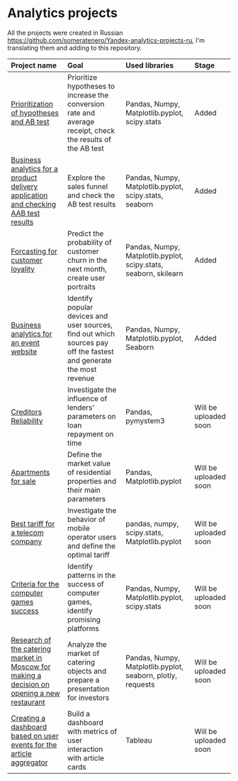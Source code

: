 # Analytics projects
All the projects were created in Russian https://github.com/someratenero/Yandex-analytics-projects-ru, I'm translating them and adding to this repository. 

|Project name|Goal|Used libraries|Stage|
|:-----------|:---|:-------------|:----|
|[Prioritization of hypotheses and AB test](https://github.com/someratenero/Yandex-analytics-projects/tree/main/Prioritization%20of%20hypotheses%20and%20AB%20test)|Prioritize hypotheses to increase the conversion rate and average receipt, check the results of the AB test|Pandas, Numpy, Matplotlib.pyplot, scipy.stats|Added|
|[Business analytics for a product delivery application and checking AAB test results](https://github.com/someratenero/Yandex-analytics-projects/tree/main/Business%20analytics%20for%20a%20product%20delivery%20application%20and%20checking%20AAB%20test%20results)|Explore the sales funnel and check the AB test results| Pandas, Numpy, Matplotlib.pyplot, scipy.stats, seaborn|Added|
|[Forcasting for customer loyality](https://github.com/someratenero/Yandex-analytics-projects/tree/main/Forcasting%20for%20customer%20loyality)|Predict the probability of customer churn in the next month, create user portraits|Pandas, Numpy, Matplotlib.pyplot, scipy.stats, seaborn, skilearn|Added|
|[Business analytics for an event website](https://github.com/someratenero/Yandex-analytics-projects/tree/main/Business%20analytics%20for%20an%20event%20website)|Identify popular devices and user sources, find out which sources pay off the fastest and generate the most revenue|Pandas, Numpy, Matplotlib.pyplot, Seaborn|Added|
|[Creditors Reliability]()|Investigate the influence of lenders' parameters on loan repayment on time|Pandas, pymystem3| Will be uploaded soon|
|[Apartments for sale]()|Define the market value of residential properties and their main parameters|Pandas, Matplotlib.pyplot|Will be uploaded soon|
|[Best tariff for a telecom company]()|Investigate the behavior of mobile operator users and define the optimal tariff|pandas, numpy, scipy.stats, Matplotlib.pyplot|Will be uploaded soon|
|[Criteria for the computer games success]()|Identify patterns in the success of computer games, identify promising platforms|Pandas, Numpy, Matplotlib.pyplot, scipy.stats|Will be uploaded soon|
|[Research of the catering market in Moscow for making a decision on opening a new restaurant]()|Analyze the market of catering objects and prepare a presentation for investors|Pandas, Numpy, Matplotlib.pyplot, seaborn, plotly, requests|Will be uploaded soon|
|[Creating a dashboard based on user events for the article aggregator]()|Build a dashboard with metrics of user interaction with article cards|Tableau|Will be uploaded soon|
